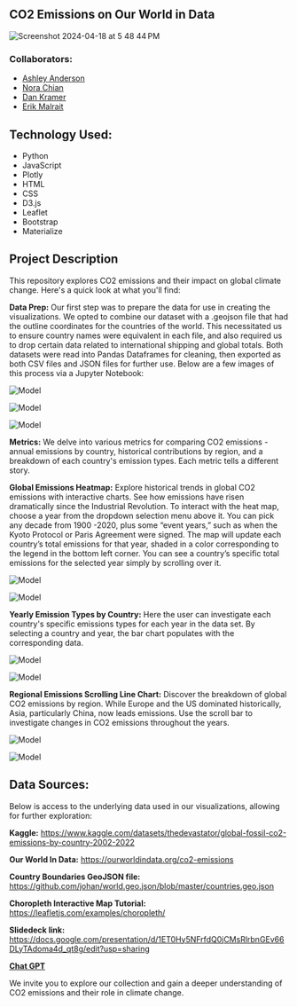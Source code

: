## CO2 Emissions on Our World in Data

![Screenshot 2024-04-18 at 5 48 44 PM](https://github.com/virtule/project3-group7/assets/151413928/73dfbe2a-1dd2-4e24-a6ea-1736a55b0572)


### Collaborators:

* [Ashley Anderson](https://github.com/AshleyKAnderson) <br>
* [Nora Chian](https://github.com/ndchian)<br>
* [Dan Kramer](https://github.com/d6kramer)<br>
* [Erik Malrait](https://github.com/virtule)<br>
  
## Technology Used:
* Python            
* JavaScript
* Plotly
* HTML
* CSS
* D3.js
* Leaflet
* Bootstrap
* Materialize
  
## Project Description
This repository explores CO2 emissions and their impact on global climate change. Here's a quick look at what you'll find:

**Data Prep:** Our first step was to prepare the data for use in creating the visualizations. We opted to combine our dataset with a .geojson file that had the outline coordinates for the countries of the world. This necessitated us to ensure country names were equivalent in each file, and also required us to drop certain data related to international shipping and global totals. Both datasets were read into Pandas Dataframes for cleaning, then exported as both CSV files and JSON files for further use. Below are a few images of this process via a Jupyter Notebook:

![Model](https://github.com/virtule/project3-group7/blob/main/Images/Emissions%20NB1.png)

![Model](https://github.com/virtule/project3-group7/blob/main/Images/Emissions%20NB2.png)

![Model](https://github.com/virtule/project3-group7/blob/main/Images/Emissions%20NB3.png)

**Metrics:** We delve into various metrics for comparing CO2 emissions - annual emissions by country, historical contributions by region, and a breakdown of each country's emission types. Each metric tells a different story.

**Global Emissions Heatmap:** Explore historical trends in global CO2 emissions with interactive charts. See how emissions have risen dramatically since the Industrial Revolution. To interact with the heat map, choose a year from the dropdown selection menu above it. You can pick any decade from 1900 -2020, plus some “event years,” such as when the Kyoto Protocol or Paris Agreement were signed. The map will update each country’s total emissions for that year, shaded in a color corresponding to the legend in the bottom left corner. You can see a country’s specific total emissions for the selected year simply by scrolling over it.<br>

![Model](https://github.com/virtule/project3-group7/blob/main/Images/emissions_map_1990.png)

![Model](https://github.com/virtule/project3-group7/blob/main/Images/emissions_map_2010.png)

**Yearly Emission Types by Country:** Here the user can investigate each country's specific emissions types for each year in the data set. By selecting a country and year, the bar chart populates with the corresponding data.<br>

![Model](https://github.com/virtule/project3-group7/blob/main/Images/Barchart%201.png)

![Model](https://github.com/virtule/project3-group7/blob/main/Images/Barchart%202.png)

**Regional Emissions Scrolling Line Chart:** Discover the breakdown of global CO2 emissions by region. While Europe and the US dominated historically, Asia, particularly China, now leads emissions. Use the scroll bar to investigate changes in CO2 emissions throughout the years.<br>

![Model](https://github.com/virtule/project3-group7/blob/main/Images/Line%20Graph%201.png)

![Model](https://github.com/virtule/project3-group7/blob/main/Images/Line%20Graph%202.png)

## Data Sources: 

Below is access to the underlying data used in our visualizations, allowing for further exploration:

**Kaggle:** https://www.kaggle.com/datasets/thedevastator/global-fossil-co2-emissions-by-country-2002-2022 <br>

**Our World In Data:** https://ourworldindata.org/co2-emissions

**Country Boundaries GeoJSON file:** https://github.com/johan/world.geo.json/blob/master/countries.geo.json

**Choropleth Interactive Map Tutorial:** https://leafletjs.com/examples/choropleth/

**Slidedeck link:** https://docs.google.com/presentation/d/1ET0Hy5NFrfdQ0jCMsRlrbnGEv66DLyTAdoma4d_qt8g/edit?usp=sharing 

**[Chat GPT](https://chat.openai.com/)** 

We invite you to explore our collection and gain a deeper understanding of CO2 emissions and their role in climate change.
